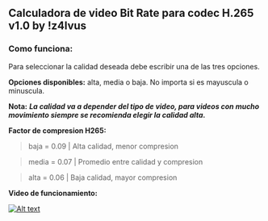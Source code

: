 ## **Calculadora de video Bit Rate para codec H.265 v1.0 by !z4lvus**

### **Como funciona:**

Para seleccionar la calidad deseada debe escribir una de las tres opciones.

**Opciones disponibles:** alta, media o baja. No importa si es mayuscula o minuscula.

**Nota:** ***La calidad va a depender del tipo de video, para videos con mucho movimiento siempre se recomienda elegir la calidad alta.***

**Factor de compresion H265:**

> baja = 0.09               | Alta calidad, menor compresion

> media = 0.07              | Promedio entre calidad y compresion

> alta = 0.06               | Baja calidad, mayor compresion

**Video de funcionamiento:**

[![Alt text](https://img.youtube.com/vi/XiKHIEtQfdE/sddefault.jpg)](https://www.youtube.com/watch?v=XiKHIEtQfdE)
